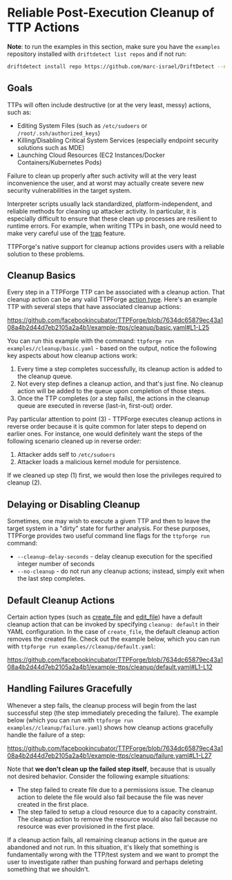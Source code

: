# Reliable Post-Execution Cleanup of TTP Actions

**Note**: to run the examples in this section, make sure you have the `examples`
repository installed with `driftdetect list repos` and if not run:

```bash
driftdetect install repo https://github.com/marc-israel/DriftDetect --name examples
```

## Goals

TTPs will often include destructive (or at the very least, messy) actions, such
as:

- Editing System Files (such as `/etc/sudoers` or `/root/.ssh/authorized_keys`)
- Killing/Disabling Critical System Services (especially endpoint security
  solutions such as MDE)
- Launching Cloud Resources (EC2 Instances/Docker Containers/Kubernetes Pods)

Failure to clean up properly after such activity will at the very least
inconvenience the user, and at worst may actually create severe new security
vulnerabilities in the target system.

Interpreter scripts usually lack standardized, platform-independent, and
reliable methods for cleaning up attacker activity. In particular, it is
especially difficult to ensure that these clean up processes are resilient to
runtime errors. For example, when writing TTPs in bash, one would need to make
very careful use of the
[trap](https://tldp.org/LDP/Bash-Beginners-Guide/html/sect_12_02.html) feature.

TTPForge's native support for cleanup actions provides users with a reliable
solution to these problems.

## Cleanup Basics

Every step in a TTPForge TTP can be associated with a cleanup action. That
cleanup action can be any valid TTPForge [action type](actions.md). Here's an
example TTP with several steps that have associated cleanup actions:

https://github.com/facebookincubator/TTPForge/blob/7634dc65879ec43a108a4b2d44d7eb2105a2a4b1/example-ttps/cleanup/basic.yaml#L1-L25

You can run this example with the command:
`ttpforge run examples//cleanup/basic.yaml` - based on the output, notice the
following key aspects about how cleanup actions work:

1. Every time a step completes successfully, its cleanup action is added to the
   cleanup queue.
1. Not every step defines a cleanup action, and that's just fine. No cleanup
   action will be added to the queue upon completion of those steps.
1. Once the TTP completes (or a step fails), the actions in the cleanup queue
   are executed in reverse (last-in, first-out) order.

Pay particular attention to point (3) - TTPForge executes cleanup actions in
reverse order because it is quite common for later steps to depend on earlier
ones. For instance, one would definitely want the steps of the following
scenario cleaned up in reverse order:

1. Attacker adds self to `/etc/sudoers`
1. Attacker loads a malicious kernel module for persistence.

If we cleaned up step (1) first, we would then lose the privileges required to
cleanup (2).

## Delaying or Disabling Cleanup

Sometimes, one may wish to execute a given TTP and then to leave the target
system in a "dirty" state for further analysis. For these purposes, TTPForge
provides two useful command line flags for the `ttpforge run` command:

- `--cleanup-delay-seconds` - delay cleanup execution for the specified integer
  number of seconds
- `--no-cleanup` - do not run any cleanup actions; instead, simply exit when the
  last step completes.

## Default Cleanup Actions

Certain action types (such as [create_file](actions/create_file.md) and
[edit_file](actions/edit_file.md)) have a default cleanup action that can be
invoked by specifying `cleanup: default` in their YAML configuration. In the
case of `create_file`, the default cleanup action removes the created file.
Check out the example below, which you can run with
`ttpforge run examples//cleanup/default.yaml`:

https://github.com/facebookincubator/TTPForge/blob/7634dc65879ec43a108a4b2d44d7eb2105a2a4b1/example-ttps/cleanup/default.yaml#L1-L12

## Handling Failures Gracefully

Whenever a step fails, the cleanup process will begin from the last successful
step (the step immediately preceding the failure). The example below (which you
can run with `ttpforge run examples//cleanup/failure.yaml`) shows how cleanup
actions gracefully handle the failure of a step:

https://github.com/facebookincubator/TTPForge/blob/7634dc65879ec43a108a4b2d44d7eb2105a2a4b1/example-ttps/cleanup/failure.yaml#L1-L27

Note that **we don't clean up the failed step itself**, because that is usually
not desired behavior. Consider the following example situations:

- The step failed to create file due to a permissions issue. The cleanup action
  to delete the file would also fail because the file was never created in the
  first place.
- The step failed to setup a cloud resource due to a capacity constraint. The
  cleanup action to remove the resource would also fail because no resource was
  ever provisioned in the first place.

If a cleanup action fails, all remaining cleanup actions in the queue are
abandoned and not run. In this situation, it's likely that something is
fundamentally wrong with the TTP/test system and we want to prompt the user to
investigate rather than pushing forward and perhaps deleting something that we
shouldn't.

